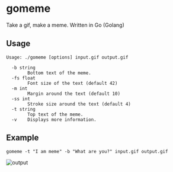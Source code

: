 # gomeme

Take a gif, make a meme. Written in Go (Golang)

## Usage

```shell
Usage: ./gomeme [options] input.gif output.gif

  -b string
        Bottom text of the meme.
  -fs float
        Font size of the text (default 42)
  -m int
        Margin around the text (default 10)
  -ss int
        Stroke size around the text (default 4)
  -t string
        Top text of the meme.
  -v    Displays more information.
```


## Example

```shell
gomeme -t "I am meme" -b "What are you?" input.gif output.gif
```

![output](https://cloud.githubusercontent.com/assets/12866/20644852/9dd55a7c-b3fb-11e6-8b88-4bcf0306afa7.gif)
